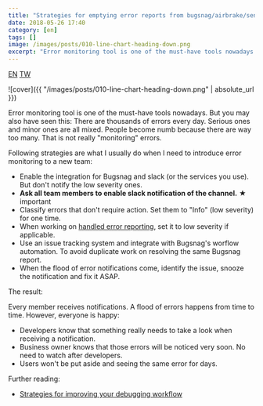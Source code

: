 ```yaml
---
title: "Strategies for emptying error reports from bugsnag/airbrake/sentry"
date: 2018-05-26 17:40
category: [en]
tags: []
image: /images/posts/010-line-chart-heading-down.png
excerpt: "Error monitoring tool is one of the must-have tools nowadays. But you may also have seen this: There are thousands of errors every day. Serious ones and minor ones are all mixed. People become numb because there are way too many. That is not really monitoring errors. Following strategies are what I usually do when I need to introduce error monitoring to a new team"
---
```


<a href="{% link _posts/2018-05-26-strategies-clearing-bugsnag-error-reports-en.md %}" class="lang-btn lang-current">EN</a>
<a href="{% link _posts/2018-05-26-strategies-clearing-bugsnag-error-reports.md %}" class="lang-btn">TW</a>

![cover]({{ "/images/posts/010-line-chart-heading-down.png" | absolute_url }})

Error monitoring tool is one of the must-have tools nowadays. But you may also have seen this: There are thousands of errors every day. Serious ones and minor ones are all mixed. People become numb because there are way too many. That is not really "monitoring" errors.

Following strategies are what I usually do when I need to introduce error monitoring to a new team:

* Enable the integration for Bugsnag and slack (or the services you use). But don't notify the low severity ones.
* **Ask all team members to enable slack notification of the channel.**  ★️ important
* Classify errors that don't require action. Set them to "Info" (low severity) for one time.
* When working on [handled error reporting](https://docs.bugsnag.com/platforms/ruby/rails/reporting-handled-errors/), set it to low severity if applicable.
* Use an issue tracking system and integrate with Bugsnag's worflow automation. To avoid duplicate work on resolving the same Bugsnag report.
* When the flood of error notifications come, identify the issue, snooze the notification and fix it ASAP.

The result:

Every member receives notifications. A flood of errors happens from time to time. However, everyone is happy:

* Developers know that something really needs to take a look when receiving a notification.
* Business owner knows that those errors will be noticed very soon. No need to watch after developers.
* Users won't be put aside and seeing the same error for days.

Further reading:

* [Strategies for improving your debugging workflow](https://blog.bugsnag.com/debugging-workflow/)
